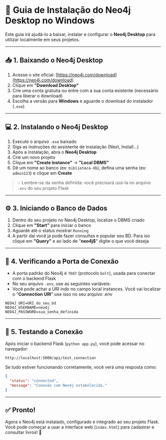 # 🧠 Guia de Instalação do Neo4j Desktop no Windows

Este guia irá ajudá-lo a baixar, instalar e configurar o **Neo4j Desktop** para utilizar localmente em seus projetos.

---

## 📥 1. Baixando o Neo4j Desktop

1. Acesse o site oficial: [https://neo4j.com/download](https://neo4j.com/download)
2. Clique em **"Download Desktop"**
3. Crie uma conta gratuita ou entre com a sua conta existente (necessário para liberar o download)
4. Escolha a versão para **Windows** e aguarde o download do instalador (`.exe`)

---

## 💻 2. Instalando o Neo4j Desktop

1. Execute o arquivo `.exe` baixado
2. Siga as instruções do assistente de instalação (Next, Install...)
3. Após a instalação, abra o **Neo4j Desktop**
4. Crie um novo projeto
5. Clique em **"Create instance"** → **"Local DBMS"**
6. Dê um nome ao banco (ex: `biblioteca-db`), defina uma senha (ex: `admin123`) e clique em **Create**

> 💡 Lembre-se da senha definida: você precisará usá-la no arquivo `.env` do seu projeto Flask

---

## ⚙️ 3. Iniciando o Banco de Dados

1. Dentro do seu projeto no Neo4j Desktop, localize o DBMS criado
2. Clique em **"Start"** para iniciar o banco
3. Aguarde até o status mostrar `Running`
4. A partir dai você ja pode fazer consultas e popular seu BD. Para iso clique em **"Query"** e ao lado de "**neo4j$**"
digite o que você deseja

---

## 🔗 4. Verificando a Porta de Conexão

- A porta padrão do Neo4j é `7687` (protocolo `bolt`), usada para conectar com o backend Flask
- No seu arquivo `.env`, use as seguintes variáveis:
- Você pode achar a URI indo no campo local instances. Você vai localizar o "**Connection URI**"  use isso no seu arquivo .env

```
NEO4J_URI=URI_do_seu_bd
NEO4J_USERNAME=neo4j
NEO4J_PASSWORD=sua_senha_definida
```

---

## 🧪 5. Testando a Conexão

Após iniciar o backend Flask (`python app.py`), você pode acessar no navegador:

```
http://localhost:5000/api/test_connection
```

Se tudo estiver funcionando corretamente, você verá uma resposta como:

```json
{
  "status": "connected",
  "message": "Conexão com Neo4j estabelecida."
}
```

---

## ✅ Pronto!
Agora o Neo4j está instalado, configurado e integrado ao seu projeto Flask. Você pode começar a usar a interface web (`index.html`) para cadastrar e consultar livros! 🚀
